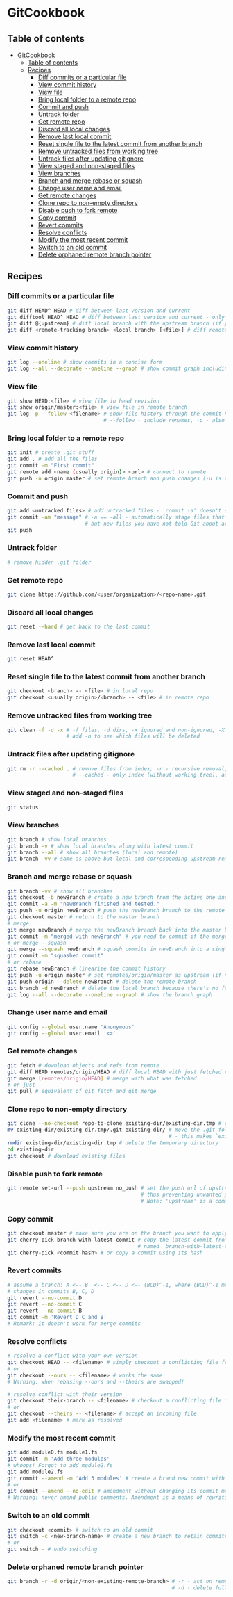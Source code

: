 # GitCookbook
## Table of contents
- [GitCookbook](#GitCookbook)
    * [Table of contents](#Table-of-contents)
    * [Recipes](#Recipes)
        + [Diff commits or a particular file](#Diff-commits-or-a-particular-file)
        + [View commit history](#View-commit-history)
        + [View file](#View-file)
        + [Bring local folder to a remote repo](#Bring-local-folder-to-a-remote-repo)
        + [Commit and push](#Commit-and-push)
        + [Untrack folder](#Untrack-folder)
        + [Get remote repo](#Get-remote-repo)
        + [Discard all local changes](#Discard-all-local-changes)
        + [Remove last local commit](#Remove-last-local-commit)
        + [Reset single file to the latest commit from another branch](#Reset-single-file-to-the-latest-commit-from-another-branch)
        + [Remove untracked files from working tree](#Remove-untracked-files-from-working-tree)
        + [Untrack files after updating gitignore](#Untrack-files-after-updating-gitignore)
        + [View staged and non-staged files](#View-staged-and-non-staged-files)
        + [View branches](#View-branches)
        + [Branch and merge rebase or squash](#Branch-and-merge-rebase-or-squash)
        + [Change user name and email](#Change-user-name-and-email)
        + [Get remote changes](#Get-remote-changes)
        + [Clone repo to non-empty directory](#Clone-repo-to-non-empty-directory)
        + [Disable push to fork remote](#Disable-push-to-fork-remote)
        + [Copy commit](#Copy-commit)
        + [Revert commits](#Revert-commits)
        + [Resolve conflicts](#Resolve-conflicts)
        + [Modify the most recent commit](#Modify-the-most-recent-commit)
        + [Switch to an old commit](#Switch-to-an-old-commit)
        + [Delete orphaned remote branch pointer](#Delete-orphaned-remote-branch-pointer)
## Recipes
### Diff commits or a particular file
```bash
git diff HEAD^ HEAD # diff between last version and current
git difftool HEAD^ HEAD # diff between last version and current - only if you configured a diff tool
git diff @{upstream} # diff local branch with the upstream branch (if you're on the branch)
git diff <remote-tracking branch> <local branch> [<file>] # diff remote file with the local one
```
### View commit history
```bash
git log --oneline # show commits in a concise form
git log --all --decorate --oneline --graph # show commit graph including branches (a dog - woof!)
```
### View file
```bash
git show HEAD:<file> # view file in head revision
git show origin/master:<file> # view file in remote branch
git log -p --follow <filename> # show file history through the commit history;
                               # --follow - include renames, -p - also diff
```
### Bring local folder to a remote repo
```bash
git init # create .git stuff
git add . # add all the files
git commit -m "First commit"
git remote add <name (usually origin)> <url> # connect to remote
git push -u origin master # set remote branch and push changes (-u is the same as --set-upstream)
```
### Commit and push
```bash
git add <untracked files> # add untracked files - 'commit -a' doesn't stage new files
git commit -am "message" # -a == -all - automatically stage files that have been modified and deleted,
                         # but new files you have not told Git about are not affected
git push
```
### Untrack folder
```bash
# remove hidden .git folder
```
### Get remote repo
```bash
git clone https://github.com/<user/organization>/<repo-name>.git
```
### Discard all local changes
```bash
git reset --hard # get back to the last commit
```
### Remove last local commit
```bash
git reset HEAD^
```
### Reset single file to the latest commit from another branch
```bash
git checkout <branch> -- <file> # in local repo
git checkout <usually origin>/<branch> -- <file> # in remote repo
```
### Remove untracked files from working tree
```bash
git clean -f -d -x # -f files, -d dirs, -x ignored and non-ignored, -X ignored,
                   # add -n to see which files will be deleted
```
### Untrack files after updating gitignore
```bash
git rm -r --cached . # remove files from index; -r - recursive removal,
                     # --cached - only index (without working tree), add -n to preview removal first.
```
### View staged and non-staged files
```bash
git status
```
### View branches
```bash
git branch # show local branches
git branch -v # show local branches along with latest commit
git branch --all # show all branches (local and remote)
git branch -vv # same as above but local and corresponding upstream remote is printed in one line
```
### Branch and merge rebase or squash
```bash
git branch -vv # show all branches
git checkout -b newBranch # create a new branch from the active one and switch to it at the same time
git commit -a -m "newBranch finished and tested."
git push -u origin newBranch # push the newBranch branch to the remote repository and set it as upstream
git checkout master # return to the master branch
# merge
git merge newBranch # merge the newBranch branch back into the master branch
git commit -m "merged with newBranch" # you need to commit if the merge was fast-forward
# or merge --squash
git merge --squash newBranch # squash commits in newBranch into a single commit
git commit -m "squashed commit"
# or rebase
git rebase newBranch # linearize the commit history
git push -u origin master # set remotes/origin/master as upstream (if not set yet) and push
git push origin --delete newBranch # delete the remote branch
git branch -d newBranch # delete the local branch because there's no further need for it
git log --all --decorate --oneline --graph # show the branch graph
```
### Change user name and email
```bash
git config --global user.name 'Anonymous'
git config --global user.email '<>'
```
### Get remote changes
```bash
git fetch # download objects and refs from remote
git diff HEAD remotes/origin/HEAD # diff local HEAD with just fetched remote HEAD
git merge [remotes/origin/HEAD] # merge with what was fetched
# or just
git pull # equivalent of git fetch and git merge
```
### Clone repo to non-empty directory
```bash
git clone --no-checkout repo-to-clone existing-dir/existing-dir.tmp # clone remote repo to tmp folder
mv existing-dir/existing-dir.tmp/.git existing-dir/ # move the .git folder to the directory with the files
                                                    # - this makes `existing-dir` a git repo.
rmdir existing-dir/existing-dir.tmp # delete the temporary directory
cd existing-dir
git checkout # download existing files
```
### Disable push to fork remote
```bash
git remote set-url --push upstream no_push # set the push url of upstream remote to "no_push",
                                           # thus preventing unwanted pushing
                                           # Note: 'upstream' is a common name for the fork source
```
### Copy commit
```bash
git checkout master # make sure you are on the branch you want to apply the commit to
git cherry-pick branch-with-latest-commit # copy the latest commit from a branch
                                          # named 'branch-with-latest-commit'
git cherry-pick <commit hash> # or copy a commit using its hash
```
### Revert commits
```bash
# assume a branch: A <-- B  <-- C <-- D <-- (BCD)^-1, where (BCD)^-1 means the commit that reverts
# changes in commits B, C, D
git revert --no-commit D
git revert --no-commit C
git revert --no-commit B
git commit -m 'Revert D C and B'
# Remark: it doesn't work for merge commits
```

### Resolve conflicts
```bash
# resolve a conflict with your own version
git checkout HEAD -- <filename> # simply checkout a conflicting file from HEAD
# or
git checkout --ours -- <filename> # works the same
# Warning: when rebasing --ours and --theirs are swapped!

# resolve conflict with their version
git checkout their-branch -- <filename> # checkout a conflicting file from the their-branch branch
# or
git checkout --theirs -- <filename> # accept an incoming file
git add <filename> # mark as resolved
```

### Modify the most recent commit
```bash
git add module0.fs module1.fs
git commit -m 'Add three modules'
# whoops! Forgot to add module2.fs
git add module2.fs
git commit --amend -m 'Add 3 modules' # create a brand new commit with the new ref
# or
git commit --amend --no-edit # amendment without changing its commit message
# Warning: never amend public comments. Amendment is a means of rewriting history.
```

### Switch to an old commit
```bash
git checkout <commit> # switch to an old commit
git switch -c <new-branch-name> # create a new branch to retain commits you create
# or
git switch - # undo switching
```

### Delete orphaned remote branch pointer
```bash
git branch -r -d origin/<non-existing-remote-branch> # -r - act on remote-tracking branches,
                                                     # -d - delete fully merged branch
```